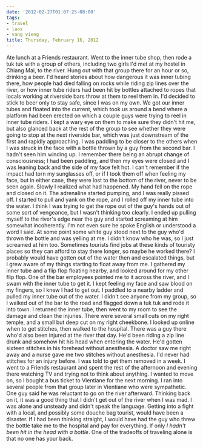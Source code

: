 ```yaml
---
date: '2012-02-27T01:07:25-08:00'
tags:
- travel
- laos
- vang vieng
title: Thursday, February 16, 2012
---
```


Ate lunch at a Friends restaurant. Went to the inner tube shop, then rode a tuk tuk with a group of others, including two girls I'd met at my hostel in Chiang Mai, to the river. Hung out with that group there for an hour or so, drinking a beer. I'd heard stories about how dangerous it was inner tubing there, how people had died falling on rocks while riding zip lines over the river, or how inner tube riders had been hit by bottles attached to ropes that locals working at riverside bars throw at them to reel them in. I'd decided to stick to beer only to stay safe, since I was on my own. We got our inner tubes and floated into the current, which took us around a bend where a platform had been erected on which a couple guys were trying to reel in inner tube riders. I kept a wary eye on them to make sure they didn't hit me, but also glanced back at the rest of the group to see whether they were going to stop at the next riverside bar, which was just downstream of the first and rapidly approaching. I was paddling to be closer to the others when I was struck in the face with a bottle thrown by a guy from the second bar. I hadn't seen him winding up. I remember there being an abrupt change of consciousness; I had been paddling, and then my eyes were closed and I was leaning back and the side of my face felt hot. I can't remember if the impact had torn my sunglasses off, or if I took them off when feeling my face, but in either case, they were lost to the bottom of the river, never to be seen again. Slowly I realized what had happened. My hand fell on the rope and closed on it. The adrenaline started pumping, and I was really pissed off. I started to pull and yank on the rope, and I rolled off my inner tube into the water. I think I was trying to get the rope out of the guy's hands out of some sort of vengeance, but I wasn't thinking too clearly. I ended up pulling myself to the river's edge near the guy and started screaming at him somewhat incoherently. I'm not even sure he spoke English or understood a word I said. At some point some white guy stood next to the guy who'd thrown the bottle and was yelling at me. I didn't know who he was, so I just screamed at him too. Sometimes tourists find jobs at these kinds of touristy places so they can afford to stay there longer, so maybe he worked there? I probably would have gotten out of the water then and escalated things, but I grew aware of my things starting to float away from me. I gathered my inner tube and a flip flop floating nearby, and looked around for my other flip flop. One of the bar employees pointed me to it across the river, and I swam with the inner tube to get it. I kept feeling my face and saw blood on my fingers, so I knew I had to get out. I paddled to a nearby ladder and pulled my inner tube out of the water. I didn't see anyone from my group, so I walked out of the bar to the road and flagged down a tuk tuk and rode it into town. I returned the inner tube, then went to my room to see the damage and clean the injuries. There were several small cuts on my right temple, and a small but deep cut on my right cheekbone. I looked up online when to get stitches, then walked to the hospital. There was a guy there who'd also been injured at the river that day. He'd been riding a zip line drunk and somehow hit his head when entering the water. He'd gotten sixteen stitches in his forehead without anesthesia. A doctor saw me right away and a nurse gave me two stitches without anesthesia. I'd never had stitches for an injury before. I was told to get them removed in a week. I went to a Friends restaurant and spent the rest of the afternoon and evening there watching TV and trying not to think about anything. I wanted to move on, so I bought a bus ticket to Vientiane for the next morning. I ran into several people from that group later in Vientiane who were sympathetic. One guy said he was reluctant to go on the river afterward. Thinking back on it, it was a good thing that I didn't get out of the river when I was mad. I was alone and unsteady and didn't speak the language. Getting into a fight with a local, and possibly some douche bag tourist, would have been a disaster. If I had been thinking straight, I would have had the guy who threw the bottle take me to the hospital and pay for everything. If only *I hadn't been hit in the head with a bottle*. One of the tradeoffs of traveling alone is that no one has your back.
